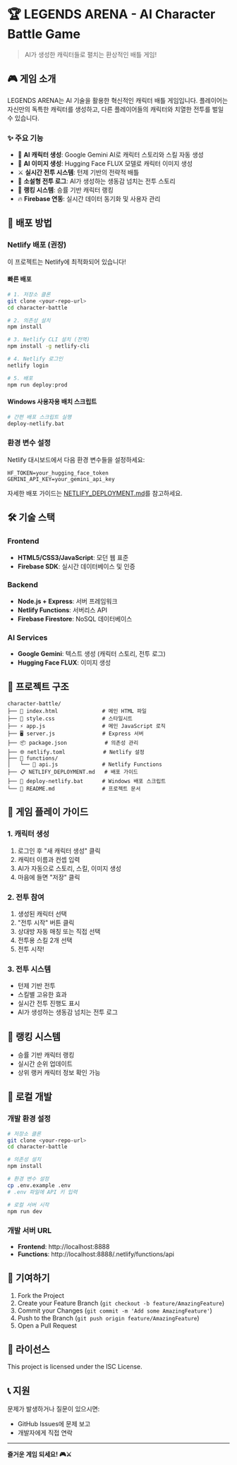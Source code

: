 # 🏆 LEGENDS ARENA - AI Character Battle Game

> AI가 생성한 캐릭터들로 펼치는 환상적인 배틀 게임!

## 🎮 게임 소개

LEGENDS ARENA는 AI 기술을 활용한 혁신적인 캐릭터 배틀 게임입니다. 플레이어는 자신만의 독특한 캐릭터를 생성하고, 다른 플레이어들의 캐릭터와 치열한 전투를 벌일 수 있습니다.

### ✨ 주요 기능

- 🤖 **AI 캐릭터 생성**: Google Gemini AI로 캐릭터 스토리와 스킬 자동 생성
- 🎨 **AI 이미지 생성**: Hugging Face FLUX 모델로 캐릭터 이미지 생성
- ⚔️ **실시간 전투 시스템**: 턴제 기반의 전략적 배틀
- 📖 **소설형 전투 로그**: AI가 생성하는 생동감 넘치는 전투 스토리
- 🏅 **랭킹 시스템**: 승률 기반 캐릭터 랭킹
- 🔥 **Firebase 연동**: 실시간 데이터 동기화 및 사용자 관리

## 🚀 배포 방법

### Netlify 배포 (권장)

이 프로젝트는 Netlify에 최적화되어 있습니다!

#### 빠른 배포
```bash
# 1. 저장소 클론
git clone <your-repo-url>
cd character-battle

# 2. 의존성 설치
npm install

# 3. Netlify CLI 설치 (전역)
npm install -g netlify-cli

# 4. Netlify 로그인
netlify login

# 5. 배포
npm run deploy:prod
```

#### Windows 사용자용 배치 스크립트
```bash
# 간편 배포 스크립트 실행
deploy-netlify.bat
```

### 환경 변수 설정

Netlify 대시보드에서 다음 환경 변수들을 설정하세요:

```env
HF_TOKEN=your_hugging_face_token
GEMINI_API_KEY=your_gemini_api_key
```

자세한 배포 가이드는 [NETLIFY_DEPLOYMENT.md](./NETLIFY_DEPLOYMENT.md)를 참고하세요.

## 🛠️ 기술 스택

### Frontend
- **HTML5/CSS3/JavaScript**: 모던 웹 표준
- **Firebase SDK**: 실시간 데이터베이스 및 인증

### Backend
- **Node.js + Express**: 서버 프레임워크
- **Netlify Functions**: 서버리스 API
- **Firebase Firestore**: NoSQL 데이터베이스

### AI Services
- **Google Gemini**: 텍스트 생성 (캐릭터 스토리, 전투 로그)
- **Hugging Face FLUX**: 이미지 생성

## 📁 프로젝트 구조

```
character-battle/
├── 📄 index.html              # 메인 HTML 파일
├── 🎨 style.css               # 스타일시트
├── ⚡ app.js                  # 메인 JavaScript 로직
├── 🖥️ server.js               # Express 서버
├── 📦 package.json            # 의존성 관리
├── 🌐 netlify.toml            # Netlify 설정
├── 📁 functions/
│   └── 🔧 api.js              # Netlify Functions
├── 📋 NETLIFY_DEPLOYMENT.md   # 배포 가이드
├── 🚀 deploy-netlify.bat      # Windows 배포 스크립트
└── 📝 README.md               # 프로젝트 문서
```

## 🎯 게임 플레이 가이드

### 1. 캐릭터 생성
1. 로그인 후 "새 캐릭터 생성" 클릭
2. 캐릭터 이름과 컨셉 입력
3. AI가 자동으로 스토리, 스킬, 이미지 생성
4. 마음에 들면 "저장" 클릭

### 2. 전투 참여
1. 생성된 캐릭터 선택
2. "전투 시작" 버튼 클릭
3. 상대방 자동 매칭 또는 직접 선택
4. 전투용 스킬 2개 선택
5. 전투 시작!

### 3. 전투 시스템
- 턴제 기반 전투
- 스킬별 고유한 효과
- 실시간 전투 진행도 표시
- AI가 생성하는 생동감 넘치는 전투 로그

## 🏅 랭킹 시스템

- 승률 기반 캐릭터 랭킹
- 실시간 순위 업데이트
- 상위 랭커 캐릭터 정보 확인 가능

## 🔧 로컬 개발

### 개발 환경 설정
```bash
# 저장소 클론
git clone <your-repo-url>
cd character-battle

# 의존성 설치
npm install

# 환경 변수 설정
cp .env.example .env
# .env 파일에 API 키 입력

# 로컬 서버 시작
npm run dev
```

### 개발 서버 URL
- **Frontend**: http://localhost:8888
- **Functions**: http://localhost:8888/.netlify/functions/api

## 🤝 기여하기

1. Fork the Project
2. Create your Feature Branch (`git checkout -b feature/AmazingFeature`)
3. Commit your Changes (`git commit -m 'Add some AmazingFeature'`)
4. Push to the Branch (`git push origin feature/AmazingFeature`)
5. Open a Pull Request

## 📄 라이선스

This project is licensed under the ISC License.

## 📞 지원

문제가 발생하거나 질문이 있으시면:
- GitHub Issues에 문제 보고
- 개발자에게 직접 연락

---

**즐거운 게임 되세요! 🎮⚔️**